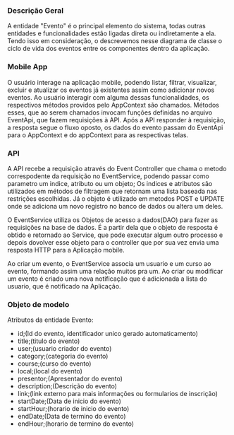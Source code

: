 ### Descrição Geral
A entidade "Evento" é o principal elemento do sistema, todas outras entidades e funcionalidades estão ligadas direta ou indiretamente a ela. Tendo isso em consideração, o descrevemos nesse diagrama de classe o ciclo de vida dos eventos entre os componentes dentro da aplicação.
### Mobile App
O usuário interage na aplicação mobile, podendo listar, filtrar, visualizar, excluir e atualizar os eventos já existentes assim como adicionar novos eventos.
Ao usuário interagir com alguma dessas funcionalidades, os respectivos métodos providos pelo AppContext são chamados. Métodos esses, que ao serem chamados invocam funções definidas no arquivo EventApi, que fazem requisições à API.
Após a API responder à requisição, a resposta segue o fluxo oposto, os dados do evento passam do EventApi para o AppContext e do appContext para as respectivas telas.
### API

A API recebe a requisição através do Event Controller que chama o metodo correspodente da requisição no EventService, podendo passar como parametro um indice, atributo ou um objeto; Os indices e atributos são utilizados em métodos de filtragem que retornam uma lista baseada nas restrições escolhidas. Já o objeto é utilizado em metodos POST e UPDATE onde se adiciona um novo registro no banco de dados ou altera um deles. 

O EventService utiliza os Objetos de acesso a dados(DAO) para fazer as requisições na base de dados. É a partir dela que o objeto de resposta é obtido e retornado ao Service, que pode executar algum outro processo e depois dovolver esse objeto para o controller que por sua vez envia uma resposta HTTP para a Aplicação mobile.

Ao criar um evento, o EventService associa um usuario e um curso ao evento, formando assim uma relação muitos pra um. Ao criar ou modificar um evento é criado uma nova notificação que é adicionada a lista do usuario, que é notificado na Aplicação.
 
### Objeto de modelo

Atributos da entidade Evento:

- id;(Id do evento, identificador unico gerado automaticamento)
- title;(titulo do evento)
- user;(usuario criador do evento)
- category;(categoria do evento)
- course;(curso do evento)
- local;(local do evento)
- presentor;(Apresentador do evento)
- description;(Descrição do evento)
- link;(link externo para mais informações ou formularios de inscrição)
- startDate;(Data de inicio do evento)
- startHour;(horario de inicio do evento)
- endDate;(Data de termino do evento)
- endHour;(horario de termino do evento)